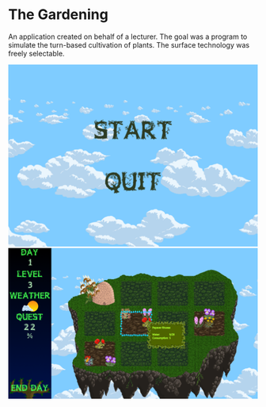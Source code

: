 # The Gardening

An application created on behalf of a lecturer. The goal was a program to simulate the turn-based cultivation of plants. The surface technology was freely selectable.

<img src="doc/MainMenu.png">
<img src="doc/GameMenu.png">